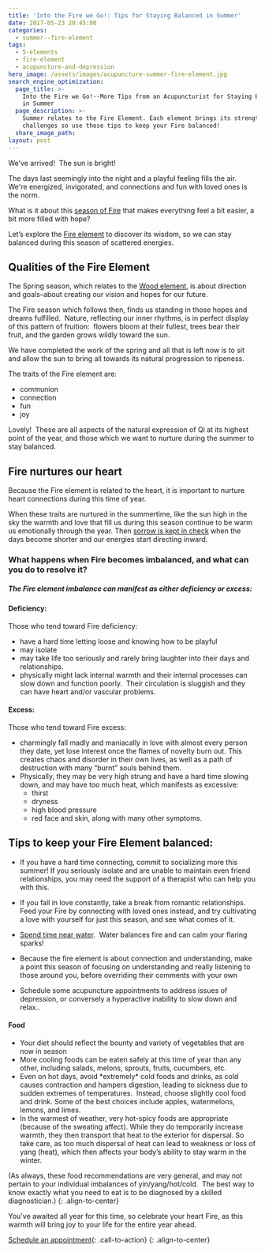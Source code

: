 ```yaml
---
title: 'Into the Fire we Go!: Tips for Staying Balanced in Summer'
date: 2017-05-23 20:45:00
categories:
  - summer--fire-element
tags:
  - 5-elements
  - fire-element
  - acupuncture-and-depression
hero_image: /assets/images/acupuncture-summer-fire-element.jpg
search_engine_optimization:
  page_title: >-
    Into the Fire we Go!--More Tips from an Acupuncturist for Staying Balanced
    in Summer
  page_description: >-
    Summer relates to the Fire Element. Each element brings its strengths and
    challenges so use these tips to keep your Fire balanced!
  share_image_path:
layout: post
---
```


We’ve arrived!  The sun is bright! 

The days last seemingly into the night and a playful feeling fills the air. We're energized, invigorated, and connections and fun with loved ones is the norm.

What is it about this [season of Fire](http://www.wisdomwaysacupuncture.com/2017/07/07/latest-5-element-video-fire-season-released/) that makes everything feel a bit easier, a bit more filled with hope? 

Let’s explore the [Fire element](http://www.wisdomwaysacupuncture.com/2011/06/15/out-of-the-wood-and-into-the-fire-tips-for-keeping-your-fire-element-balanced-this-summer/) to discover its wisdom, so we can stay balanced during this season of scattered energies.

## Qualities of the Fire Element

The Spring season, which relates to the [Wood element](http://www.wisdomwaysacupuncture.com/2018/03/09/ready-set-wood-season-what-acupuncture-theory-has-to-say-about-spring/), is about direction and goals–about creating our vision and hopes for our future.

The Fire season which follows then, finds us standing in those hopes and dreams fulfilled.  Nature, reflecting our inner rhythms, is in perfect display of this pattern of fruition:  flowers bloom at their fullest, trees bear their fruit, and the garden grows wildly toward the sun. 

We have completed the work of the spring and all that is left now is to sit and allow the sun to bring all towards its natural progression to ripeness.

The traits of the Fire element are:

* communion
* connection
* fun
* joy

Lovely!  These are all aspects of the natural expression of Qi at its highest point of the year, and those which we want to nurture during the summer to stay balanced.

## Fire nurtures our heart

Because the Fire element is related to the heart, it is important to nurture heart connections during this time of year.

When these traits are nurtured in the summertime, like the sun high in the sky the warmth and love that fill us during this season continue to be warm us emotionally through the year. Then [sorrow is kept in check](http://www.wisdomwaysacupuncture.com/2014/08/15/fire-element-robin-williams-suicidedepression/) when the days become shorter and our energies start directing inward. 

### What happens when Fire becomes imbalanced, and what can you do to resolve it? 

##### The Fire element imbalance can manifest as either deficiency or excess:

#### Deficiency:

Those who tend toward Fire deficiency:

* have a hard time letting loose and knowing how to be playful
* may isolate
* may take life too seriously and rarely bring laughter into their days and relationships.
* physically might lack internal warmth and their internal processes can slow down and function poorly.  Their circulation is sluggish and they can have heart and/or vascular problems.

#### Excess:

Those who tend toward Fire excess:

* charmingly fall madly and maniacally in love with almost every person they date, yet lose interest once the flames of novelty burn out. This creates chaos and disorder in their own lives, as well as a path of destruction with many “burnt” souls behind them. 
* Physically, they may be very high strung and have a hard time slowing down, and may have too much heat, which manifests as excessive:
  * thirst
  * dryness
  * high blood pressure
  * red face and skin, along with many other symptoms.

## Tips to keep your Fire Element balanced:

* If you have a hard time connecting, commit to socializing more this summer! If you seriously isolate and are unable to maintain even friend relationships, you may need the support of a therapist who can help you with this.

* If you fall in love constantly, take a break from romantic relationships.  Feed your Fire by connecting with loved ones instead, and try cultivating a love with yourself for just this season, and see what comes of it.

* [Spend time near water](http://www.wisdomwaysacupuncture.com/2010/12/07/spend-time-near-water-to-keep-yourself-balanced-during-dry-winters/).  Water balances fire and can calm your flaring sparks!

* Because the fire element is about connection and understanding, make a point this season of focusing on understanding and really listening to those around you, before overriding their comments with your own
* Schedule some acupuncture appointments to address issues of depression, or conversely a hyperactive inability to slow down and relax..

#### Food

* Your diet should reflect the bounty and variety of vegetables that are now in season
* More cooling foods can be eaten safely at this time of year than any other, including salads, melons, sprouts, fruits, cucumbers, etc.
* Even on hot days, avoid \*extremely\* cold foods and drinks, as cold causes contraction and hampers digestion, leading to sickness due to sudden extremes of temperatures.  Instead, choose slightly cool food and drink. Some of the best choices include apples, watermelons, lemons, and limes.
* In the warmest of weather, very hot-spicy foods are appropriate (because of the sweating affect). While they do temporarily increase warmth, they then transport that heat to the exterior for dispersal. So take care, as too much dispersal of heat can lead to weakness or loss of yang (heat), which then affects your body’s ability to stay warm in the winter.

(As always, these food recommendations are very general, and may not pertain to your individual imbalances of yin/yang/hot/cold.  The best way to know exactly what you need to eat is to be diagnosed by a skilled diagnostician.)
{: .align-to-center}

You've awaited all year for this time, so celebrate your heart Fire, as this warmth will bring joy to your life for the entire year ahead. 

[Schedule an appointment](/make-an-appointment/){: .call-to-action}
{: .align-to-center}